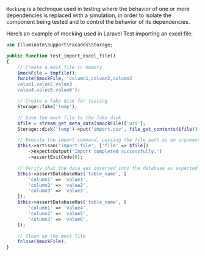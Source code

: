 `Mocking` is a technique used in testing where the behavior of one or more dependencies is replaced with a simulation, in order to isolate the component being tested and to control the behavior of its dependencies.

Here’s an example of mocking used in Laravel Test importing an excel file:
```php
use Illuminate\Support\Facades\Storage;

public function test_import_excel_file()
{
    // Create a mock file in memory
    $mockFile = tmpfile();
    fwrite($mockFile, 'column1,column2,column3
    value1,value2,value3
    value4,value5,value6');

    // Create a fake disk for testing
    Storage::fake('temp');

    // Save the mock file to the fake disk
    $file = stream_get_meta_data($mockFile)['uri'];
    Storage::disk('temp')->put('import.csv', file_get_contents($file));

    // Execute the import command, passing the file path as an argument
    $this->artisan('import:file', ['file' => $file])
        ->expectsOutput('Import completed successfully.')
        ->assertExitCode(0);

    // Verify that the data was inserted into the database as expected
    $this->assertDatabaseHas('table_name', [
        'column1' => 'value1',
        'column2' => 'value2',
        'column3' => 'value3',
    ]);
    $this->assertDatabaseHas('table_name', [
        'column1' => 'value4',
        'column2' => 'value5',
        'column3' => 'value6',
    ]);

    // Clean up the mock file
    fclose($mockFile);
}
```
